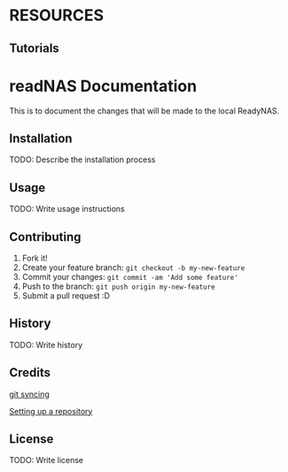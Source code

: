 
# RESOURCES

## Tutorials

# readNAS Documentation

This is to document the changes that will be made to the local ReadyNAS.

  ## Installation

  TODO: Describe the installation process

  ## Usage

  TODO: Write usage instructions

  ## Contributing

  1. Fork it!
  2. Create your feature branch: `git checkout -b my-new-feature`
  3. Commit your changes: `git commit -am 'Add some feature'`
  4. Push to the branch: `git push origin my-new-feature`
  5. Submit a pull request :D

  ## History

  TODO: Write history

  ## Credits

[git syncing][722d05eb]

[722d05eb]: https://www.atlassian.com/git/tutorials/syncing "Tutorials"


[Setting up a repository][0d16c693]

[0d16c693]: https://www.atlassian.com/git/tutorials/setting-up-a-repository "Setting up a repository"

  ## License

  TODO: Write license
